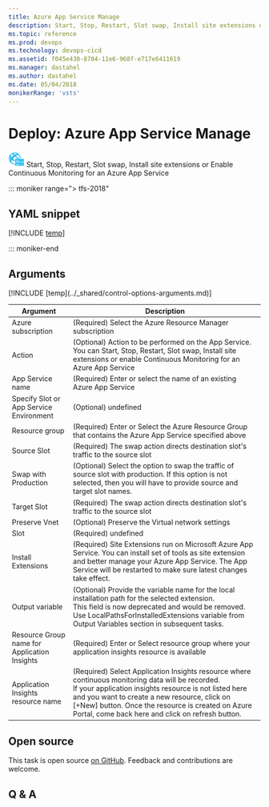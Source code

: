 ```yaml
---
title: Azure App Service Manage
description: Start, Stop, Restart, Slot swap, Install site extensions or Enable Continuous Monitoring for an Azure App Service
ms.topic: reference
ms.prod: devops
ms.technology: devops-cicd
ms.assetid: f045e430-8704-11e6-968f-e717e6411619
ms.manager: dastahel
ms.author: dastahel
ms.date: 05/04/2018
monikerRange: 'vsts'
---
```


# Deploy: Azure App Service Manage

![](_img/azureappservicemanage.png) Start, Stop, Restart, Slot swap, Install site extensions or Enable Continuous Monitoring for an Azure App Service

::: moniker range="> tfs-2018"

## YAML snippet

[!INCLUDE [temp](../_shared/yaml/AzureAppServiceManageV0.md)]

::: moniker-end

## Arguments

<table><thead><tr><th>Argument</th><th>Description</th></tr></thead>
<tr><td>Azure subscription</td><td>(Required) Select the Azure Resource Manager subscription</td></tr>
<tr><td>Action</td><td>(Optional) Action to be performed on the App Service. You can Start, Stop, Restart, Slot swap, Install site extensions or enable Continuous Monitoring for an Azure App Service</td></tr>
<tr><td>App Service name</td><td>(Required) Enter or select the name of an existing Azure App Service</td></tr>
<tr><td>Specify Slot or App Service Environment</td><td>(Optional) undefined</td></tr>
<tr><td>Resource group</td><td>(Required) Enter or Select the Azure Resource Group that contains the Azure App Service specified above</td></tr>
<tr><td>Source Slot</td><td>(Required) The swap action directs destination slot's traffic to the source slot</td></tr>
<tr><td>Swap with Production</td><td>(Optional) Select the option to swap the traffic of source slot with production. If this option is not selected, then you will have to provide source and target slot names.</td></tr>
<tr><td>Target Slot</td><td>(Required) The swap action directs destination slot's traffic to the source slot</td></tr>
<tr><td>Preserve Vnet</td><td>(Optional) Preserve the Virtual network settings</td></tr>
<tr><td>Slot</td><td>(Required) undefined</td></tr>
<tr><td>Install Extensions</td><td>(Required) Site Extensions run on Microsoft Azure App Service. You can install set of tools as site extension and better manage your Azure App Service. The  App Service will be restarted to make sure latest changes take effect.</td></tr>
<tr><td>Output variable</td><td>(Optional) Provide the variable name for the local installation path for the selected extension.<br/>This field is now deprecated and would be removed. Use LocalPathsForInstalledExtensions variable from Output Variables section in subsequent tasks.</td></tr>
<tr><td>Resource Group name for Application Insights</td><td>(Required) Enter or Select resource group where your application insights resource is available</td></tr>
<tr><td>Application Insights resource name</td><td>(Required) Select Application Insights resource where continuous monitoring data will be recorded. <br/>If your application insights resource is not listed here and you want to create a new resource, click on [+New] button. Once the resource is created on Azure Portal, come back here and click on refresh button.</td></tr>
[!INCLUDE [temp](../_shared/control-options-arguments.md)]
</table>

## Open source

This task is open source [on GitHub](https://github.com/Microsoft/vsts-tasks). Feedback and contributions are welcome.

## Q & A

<!-- BEGINSECTION class="md-qanda" -->

<!-- ENDSECTION -->
